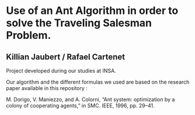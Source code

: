 # Use of an Ant Algorithm in order to solve the Traveling Salesman Problem.
## Killian Jaubert / Rafael Cartenet

Project developed during our studies at INSA.

Our algorithm and the different formulas we used are based on the research paper available in this repository :

M. Dorigo, V. Maniezzo, and A. Colorni, “Ant system: optimization by a colony of cooperating agents,” in SMC.
IEEE, 1996, pp. 29–41.

